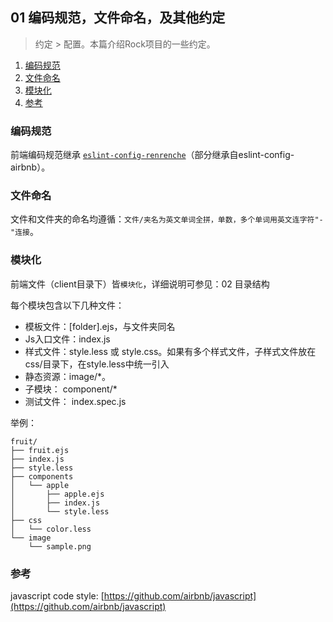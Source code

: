 ## 01 编码规范，文件命名，及其他约定

> 约定 > 配置。本篇介绍Rock项目的一些约定。

1. <a href="#编码规范">编码规范</a>
2. <a href="#文件命名">文件命名</a>
3. <a href="#模块化">模块化</a>
4. <a href="#参考">参考</a>

### <a name="编码规范">编码规范</a>
前端编码规范继承 [`eslint-config-renrenche`](https://github.com/renrenche/eslint-config-renrenche)（部分继承自eslint-config-airbnb）。

### <a name="文件命名">文件命名</a>
文件和文件夹的命名均遵循：`文件/夹名为英文单词全拼，单数，多个单词用英文连字符"-"连接`。

### <a name="模块化">模块化</a>
前端文件（client目录下）皆`模块化`，详细说明可参见：02 目录结构

每个模块包含以下几种文件：

* 模板文件：[folder].ejs，与文件夹同名
* Js入口文件：index.js
* 样式文件：style.less 或 style.css。如果有多个样式文件，子样式文件放在css/目录下，在style.less中统一引入
* 静态资源：image/*。
* 子模块： component/*
* 测试文件： index.spec.js

举例：

	fruit/
	├── fruit.ejs
	├── index.js
	├── style.less
	├── components
	│   └── apple
	│       ├── apple.ejs
	│       ├── index.js
	│       └── style.less
	├── css
	│   └── color.less
	└── image
    	└── sample.png

### <a name="参考">参考</a>
javascript code style: [https://github.com/airbnb/javascript](https://github.com/airbnb/javascript)

